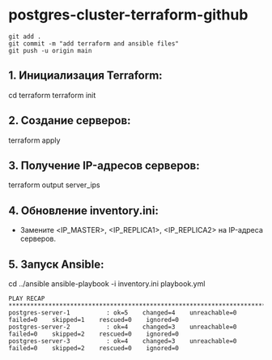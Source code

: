 # postgres-cluster-terraform-github

```
git add .
git commit -m "add terraform and ansible files"
git push -u origin main
```


## 1. Инициализация Terraform:
cd terraform
terraform init

## 2. Создание серверов:
terraform apply

## 3. Получение IP-адресов серверов:
terraform output server_ips

## 4. Обновление inventory.ini:
- Замените <IP_MASTER>, <IP_REPLICA1>, <IP_REPLICA2> на IP-адреса серверов.

## 5. Запуск Ansible:
cd ../ansible
ansible-playbook -i inventory.ini playbook.yml

```
PLAY RECAP ******************************************************************************************************************
postgres-server-1          : ok=5    changed=4    unreachable=0    failed=0    skipped=1    rescued=0    ignored=0   
postgres-server-2          : ok=4    changed=3    unreachable=0    failed=0    skipped=2    rescued=0    ignored=0   
postgres-server-3          : ok=4    changed=3    unreachable=0    failed=0    skipped=2    rescued=0    ignored=0   
```